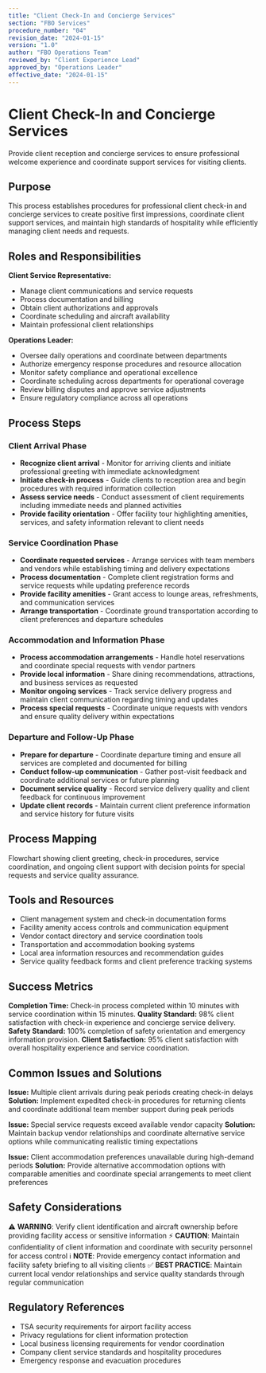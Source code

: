 ```yaml
---
title: "Client Check-In and Concierge Services"
section: "FBO Services"
procedure_number: "04"
revision_date: "2024-01-15"
version: "1.0"
author: "FBO Operations Team"
reviewed_by: "Client Experience Lead"
approved_by: "Operations Leader"
effective_date: "2024-01-15"
---
```


# Client Check-In and Concierge Services

Provide client reception and concierge services to ensure professional welcome experience and coordinate support services for visiting clients.

## Purpose

This process establishes procedures for professional client check-in and concierge services to create positive first impressions, coordinate client support services, and maintain high standards of hospitality while efficiently managing client needs and requests.

## Roles and Responsibilities

**Client Service Representative:**

- Manage client communications and service requests
- Process documentation and billing
- Obtain client authorizations and approvals
- Coordinate scheduling and aircraft availability
- Maintain professional client relationships

**Operations Leader:**

- Oversee daily operations and coordinate between departments
- Authorize emergency response procedures and resource allocation
- Monitor safety compliance and operational excellence
- Coordinate scheduling across departments for operational coverage
- Review billing disputes and approve service adjustments
- Ensure regulatory compliance across all operations
## Process Steps

### Client Arrival Phase

- **Recognize client arrival** - Monitor for arriving clients and initiate professional greeting with immediate acknowledgment
- **Initiate check-in process** - Guide clients to reception area and begin procedures with required information collection
- **Assess service needs** - Conduct assessment of client requirements including immediate needs and planned activities
- **Provide facility orientation** - Offer facility tour highlighting amenities, services, and safety information relevant to client needs

### Service Coordination Phase

- **Coordinate requested services** - Arrange services with team members and vendors while establishing timing and delivery expectations
- **Process documentation** - Complete client registration forms and service requests while updating preference records
- **Provide facility amenities** - Grant access to lounge areas, refreshments, and communication services
- **Arrange transportation** - Coordinate ground transportation according to client preferences and departure schedules

### Accommodation and Information Phase

- **Process accommodation arrangements** - Handle hotel reservations and coordinate special requests with vendor partners
- **Provide local information** - Share dining recommendations, attractions, and business services as requested
- **Monitor ongoing services** - Track service delivery progress and maintain client communication regarding timing and updates
- **Process special requests** - Coordinate unique requests with vendors and ensure quality delivery within expectations

### Departure and Follow-Up Phase

- **Prepare for departure** - Coordinate departure timing and ensure all services are completed and documented for billing
- **Conduct follow-up communication** - Gather post-visit feedback and coordinate additional services or future planning
- **Document service quality** - Record service delivery quality and client feedback for continuous improvement
- **Update client records** - Maintain current client preference information and service history for future visits

## Process Mapping

Flowchart showing client greeting, check-in procedures, service coordination, and ongoing client support with decision points for special requests and service quality assurance.

## Tools and Resources

- Client management system and check-in documentation forms
- Facility amenity access controls and communication equipment
- Vendor contact directory and service coordination tools
- Transportation and accommodation booking systems
- Local area information resources and recommendation guides
- Service quality feedback forms and client preference tracking systems

## Success Metrics

**Completion Time:** Check-in process completed within 10 minutes with service coordination within 15 minutes.
**Quality Standard:** 98% client satisfaction with check-in experience and concierge service delivery.
**Safety Standard:** 100% completion of safety orientation and emergency information provision.
**Client Satisfaction:** 95% client satisfaction with overall hospitality experience and service coordination.

## Common Issues and Solutions

**Issue:** Multiple client arrivals during peak periods creating check-in delays
**Solution:** Implement expedited check-in procedures for returning clients and coordinate additional team member support during peak periods

**Issue:** Special service requests exceed available vendor capacity
**Solution:** Maintain backup vendor relationships and coordinate alternative service options while communicating realistic timing expectations

**Issue:** Client accommodation preferences unavailable during high-demand periods
**Solution:** Provide alternative accommodation options with comparable amenities and coordinate special arrangements to meet client preferences

## Safety Considerations

⚠️ **WARNING**: Verify client identification and aircraft ownership before providing facility access or sensitive information
⚡ **CAUTION**: Maintain confidentiality of client information and coordinate with security personnel for access control
ℹ️ **NOTE**: Provide emergency contact information and facility safety briefing to all visiting clients
✅ **BEST PRACTICE**: Maintain current local vendor relationships and service quality standards through regular communication

## Regulatory References

- TSA security requirements for airport facility access
- Privacy regulations for client information protection
- Local business licensing requirements for vendor coordination
- Company client service standards and hospitality procedures
- Emergency response and evacuation procedures
